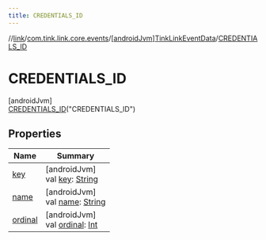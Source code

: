 ```yaml
---
title: CREDENTIALS_ID
---
```

//[link](../../../../index.html)/[com.tink.link.core.events](../../index.html)/[[androidJvm]TinkLinkEventData](../index.html)/[CREDENTIALS_ID](index.html)



# CREDENTIALS_ID



[androidJvm]\
[CREDENTIALS_ID](index.html)(&quot;CREDENTIALS_ID&quot;)



## Properties


| Name | Summary |
|---|---|
| [key](../key.html) | [androidJvm]<br>val [key](../key.html): [String](https://kotlinlang.org/api/latest/jvm/stdlib/kotlin/-string/index.html) |
| [name](index.html#-372974862%2FProperties%2F-812656150) | [androidJvm]<br>val [name](index.html#-372974862%2FProperties%2F-812656150): [String](https://kotlinlang.org/api/latest/jvm/stdlib/kotlin/-string/index.html) |
| [ordinal](index.html#-739389684%2FProperties%2F-812656150) | [androidJvm]<br>val [ordinal](index.html#-739389684%2FProperties%2F-812656150): [Int](https://kotlinlang.org/api/latest/jvm/stdlib/kotlin/-int/index.html) |

